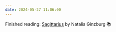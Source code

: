 ```yaml
---
date: 2024-05-27 11:06:00
---
```


Finished reading: [Sagittarius](https://micro.blog/books/9781914198564) by Natalia Ginzburg 📚
